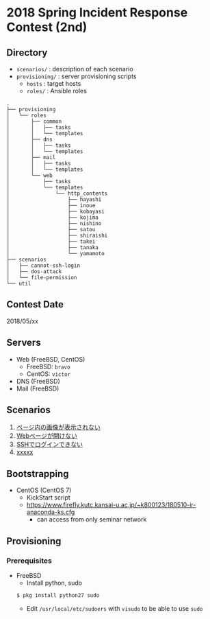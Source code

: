 # 2018 Spring Incident Response Contest (2nd)

## Directory
* `scenarios/` : description of each scenario
* `provisioning/` : server provisioning scripts
    - `hosts` : target hosts
    - `roles/` : Ansible roles
```
.
├── provisioning
│   └── roles
│       ├── common
│       │   ├── tasks
│       │   └── templates
│       ├── dns
│       │   ├── tasks
│       │   └── templates
│       ├── mail
│       │   ├── tasks
│       │   └── templates
│       └── web
│           ├── tasks
│           └── templates
│               └── http_contents
│                   ├── hayashi
│                   ├── inoue
│                   ├── kobayasi
│                   ├── kojima
│                   ├── nishino
│                   ├── satou
│                   ├── shiraishi
│                   ├── takei
│                   ├── tanaka
│                   └── yamamoto
├── scenarios
│   ├── cannot-ssh-login
│   ├── dos-attack
│   └── file-permission
└── util
```

## Contest Date
2018/05/xx

## Servers
* Web (FreeBSD, CentOS)
    - FreeBSD: `bravo`
    - CentOS: `victor`
* DNS (FreeBSD)
* Mail (FreeBSD)

## Scenarios
1. [ページ内の画像が表示されない](scenarios/file-permission/README.md)
1. [Webページが開けない](scenarios/dos-attack/slow-http-post/README.md)
1. [SSHでログインできない](scenarios/cannot-ssh-login/README.md)
1. [xxxxx](scenarios/xxxxx.md)

## Bootstrapping
* CentOS (CentOS 7)
    - KickStart script
    - https://www.firefly.kutc.kansai-u.ac.jp/~k800123/180510-ir-anaconda-ks.cfg
        - can access from only seminar network

## Provisioning
### Prerequisites
* FreeBSD
    - Install python, sudo
    ```sh
    $ pkg install python27 sudo
    ```
    - Edit `/usr/local/etc/sudoers` with `visudo` to be able to use `sudo`
